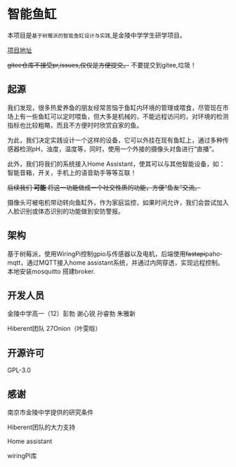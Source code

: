 # 智能鱼缸
本项目是`基于树莓派的智能鱼缸设计与实践`,是金陵中学学生研学项目。

[项目地址](https://github.com/micraow/JLHS-smart-fish-tank)

~~gitee仓库不接受pr,issues,仅仅是方便提交。~~
不要提交到gitee,垃圾！

## 起源
我们发现，很多热爱养鱼的朋友经常苦恼于鱼缸内环境的管理或喂食，尽管现在市场上有一些鱼缸可以定时喂鱼，但大多是机械的，不能远程访问的，对环境的检测指标也比较粗略，而且不方便时时欣赏自家的鱼。

为此，我们决定实践设计一个这样的设备，它可以外挂在现有鱼缸上，通过多种传感器检测pH，浊度，温度等，同时，使用一个外接的摄像头对鱼进行“直播”。

此外，我们将我们的系统接入Home Assistant，使其可以与其他智能设备，如：智能音箱，开关，手机上的语音助手等等互联！

~~后续我们 **可能** 将这一功能做成一个社交性质的功能，方便“鱼友”交流。~~

摄像头可被电机带动转向鱼缸外，作为家庭监控，如果时间允许，我们会尝试加入人脸识别或体态识别的功能做到安防警报。

## 架构
基于树莓派，使用WiringPi控制gpio与传感器以及电机，后端使用~~fastapi~~paho-mqtt，通过MQTT接入home assistant系统，并通过内网穿透，实现远程控制。
本地安装mosquitto 搭建broker.

## 开发人员

金陵中学高一（12）彭勃 谢心锐 孙睿勃 朱雅新

Hiberent团队 27Onion（叶雯晗）

## 开源许可

GPL-3.0

## 感谢

南京市金陵中学提供的研究条件

Hiberent团队的大力支持

Home assistant

wiringPI库



